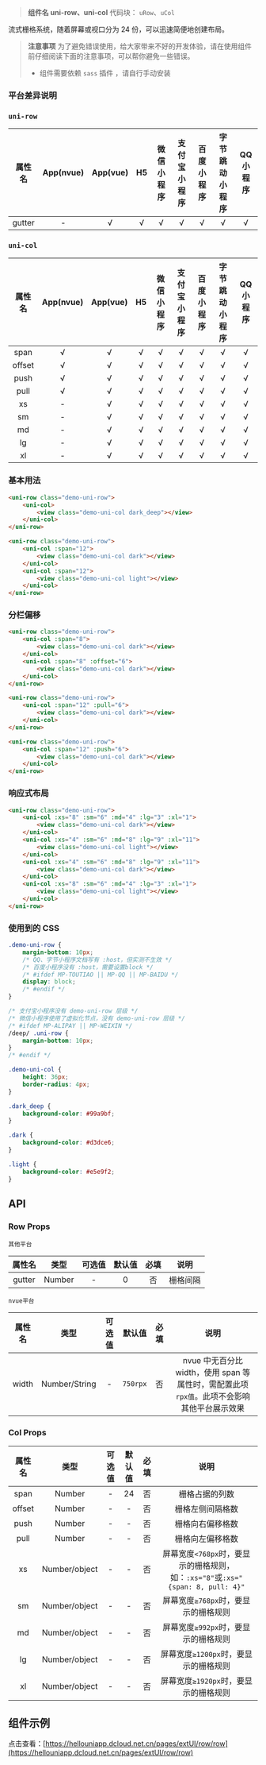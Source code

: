 
> **组件名 uni-row、uni-col**
> 代码块： `uRow`、`uCol`


流式栅格系统，随着屏幕或视口分为 24 份，可以迅速简便地创建布局。

> **注意事项**
> 为了避免错误使用，给大家带来不好的开发体验，请在使用组件前仔细阅读下面的注意事项，可以帮你避免一些错误。
> - 组件需要依赖 `sass` 插件 ，请自行手动安装

### 平台差异说明

### `uni-row`
| 属性名 | App(nvue) | App(vue) | H5  | 微信小程序 | 支付宝小程序 | 百度小程序 | 字节跳动小程序 | QQ 小程序 |
| :-: | :-: | :-: | :-: | :-: | :-: | :-: | :-: | :-: |
| gutter |-|    √|  √  |√ | √  |√ |  √   |√|

### `uni-col`

| 属性名 | App(nvue) | App(vue) | H5  | 微信小程序 | 支付宝小程序 | 百度小程序 | 字节跳动小程序 | QQ 小程序 |
| :-: | :-: | :-: | :-: | :-: | :-: | :-: | :-: | :-: |
|  span  |√|√|√|√|√|√|√|√|
| offset |√|√|  √  |√ | √  |√ |  √   |√|
|  push  |√|√|  √  |√ | √  |√ |  √   |√|
|  pull  |√|    √|  √  |√ | √  |√ |  √   |√|
|   xs   |-|    √|  √  |√ | √  |√ |  √   |√|
|   sm   |-|    √|  √  |√ | √  |√ |  √   |√|
|   md   |-|    √|  √  |√ | √  |√ |  √   |√|
|   lg   |-|    √|  √  |√ | √  |√ |  √   |√|
|   xl   |-|    √|  √  |√ | √  |√ |  √   |√|



### 基本用法

```html
<uni-row class="demo-uni-row">
	<uni-col>
		<view class="demo-uni-col dark_deep"></view>
	</uni-col>
</uni-row>

<uni-row class="demo-uni-row">
	<uni-col :span="12">
		<view class="demo-uni-col dark"></view>
	</uni-col>
	<uni-col :span="12">
		<view class="demo-uni-col light"></view>
	</uni-col>
</uni-row>
```

### 分栏偏移

```html
<uni-row class="demo-uni-row">
	<uni-col :span="8">
		<view class="demo-uni-col dark"></view>
	</uni-col>
	<uni-col :span="8" :offset="6">
		<view class="demo-uni-col dark"></view>
	</uni-col>
</uni-row>

<uni-row class="demo-uni-row">
	<uni-col :span="12" :pull="6">
		<view class="demo-uni-col dark"></view>
	</uni-col>
</uni-row>

<uni-row class="demo-uni-row">
	<uni-col :span="12" :push="6">
		<view class="demo-uni-col dark"></view>
	</uni-col>
</uni-row>
```

### 响应式布局

```html
<uni-row class="demo-uni-row">
	<uni-col :xs="8" :sm="6" :md="4" :lg="3" :xl="1">
		<view class="demo-uni-col dark"></view>
	</uni-col>
	<uni-col :xs="4" :sm="6" :md="8" :lg="9" :xl="11">
		<view class="demo-uni-col light"></view>
	</uni-col>
	<uni-col :xs="4" :sm="6" :md="8" :lg="9" :xl="11">
		<view class="demo-uni-col dark"></view>
	</uni-col>
	<uni-col :xs="8" :sm="6" :md="4" :lg="3" :xl="1">
		<view class="demo-uni-col light"></view>
	</uni-col>
</uni-row>
```

### 使用到的 CSS

```css
.demo-uni-row {
	margin-bottom: 10px;
	/* QQ、字节小程序文档写有 :host，但实测不生效 */
	/* 百度小程序没有 :host，需要设置block */
	/* #ifdef MP-TOUTIAO || MP-QQ || MP-BAIDU */
	display: block;
	/* #endif */
}

/* 支付宝小程序没有 demo-uni-row 层级 */
/* 微信小程序使用了虚拟化节点，没有 demo-uni-row 层级 */
/* #ifdef MP-ALIPAY || MP-WEIXIN */
/deep/ .uni-row {
	margin-bottom: 10px;
}
/* #endif */

.demo-uni-col {
	height: 36px;
	border-radius: 4px;
}

.dark_deep {
	background-color: #99a9bf;
}

.dark {
	background-color: #d3dce6;
}

.light {
	background-color: #e5e9f2;
}
```


## API

### Row Props

`其他平台`

| 属性名 |  类型  | 可选值 | 默认值 | 必填 |   说明   |
| :-: | :-: | :-: | :-: | :-: | :-: |
| gutter | Number |   -    |   0    |  否  | 栅格间隔 |

`nvue平台`

| 属性名 |类型 | 可选值 |  默认值  | 必填 |    说明    |
| :-: | :-: | :-: | :-: | :-: | :-: |
| width  | Number/String |   -    | `750rpx` |  否  | nvue 中无百分比 width，使用 span 等属性时，需配置此项`rpx值`。此项不会影响其他平台展示效果 |

### Col Props

| 属性名 |类型 | 可选值 | 默认值 | 必填 |   说明    |
| :-: | :-: | :-: | :-: | :-: | :-: |
|  span  |    Number|   -    |   24   |  否  |   栅格占据的列数    |
| offset |    Number|   -    |   -    |  否  |  栅格左侧间隔格数   |
|  push  |    Number|   -    |   -    |  否  |  栅格向右偏移格数   |
|  pull  |    Number|   -    |   -    |  否  |  栅格向左偏移格数   |
|   xs   | Number/object |   -    |   -    |  否  | 屏幕宽度`<768px`时，要显示的栅格规则，如：`:xs="8"`或`:xs="{span: 8, pull: 4}"` |
|   sm   | Number/object |   -    |   -    |  否  |  屏幕宽度`≥768px`时，要显示的栅格规则   |
|   md   | Number/object |   -    |   -    |  否  |  屏幕宽度`≥992px`时，要显示的栅格规则   |
|   lg   | Number/object |   -    |   -    |  否  |  屏幕宽度`≥1200px`时，要显示的栅格规则  |
|   xl   | Number/object |   -    |   -    |  否  |  屏幕宽度`≥1920px`时，要显示的栅格规则  |


## 组件示例

点击查看：[https://hellouniapp.dcloud.net.cn/pages/extUI/row/row](https://hellouniapp.dcloud.net.cn/pages/extUI/row/row)